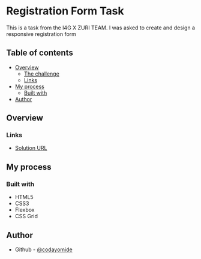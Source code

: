 # Registration Form Task
This is a task from the I4G X ZURI TEAM. I was asked to create and design a responsive registration form  

## Table of contents

- [Overview](#overview)
  - [The challenge](#the-challenge)
  - [Links](#links)
- [My process](#my-process)
  - [Built with](#built-with)
- [Author](#author)

## Overview



### Links

- [Solution URL](https://codayomide-registration-form-task.netlify.app)

## My process

### Built with

- HTML5
- CSS3
- Flexbox
- CSS Grid

## Author

- Github - [@codayomide](https://www.github.com/codayomide)
